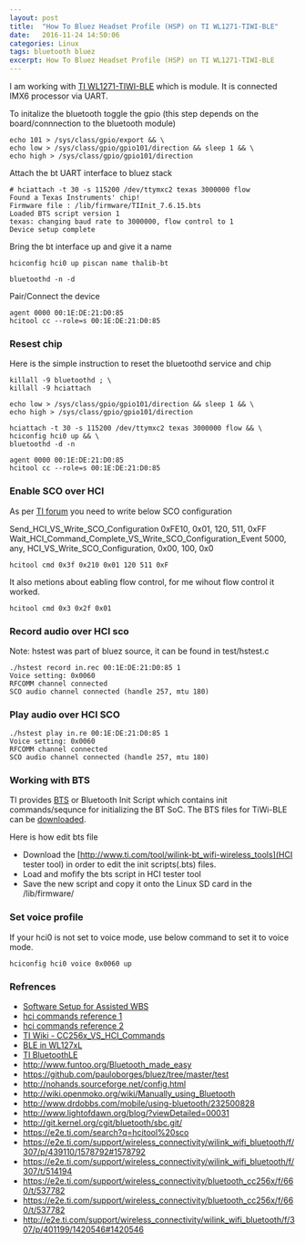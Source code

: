 ```yaml
---
layout: post
title:  "How To Bluez Headset Profile (HSP) on TI WL1271-TIWI-BLE"
date:   2016-11-24 14:50:06
categories: Linux
tags: bluetooth bluez
excerpt: How To Bluez Headset Profile (HSP) on TI WL1271-TIWI-BLE
---
```


I am working with [TI WL1271-TIWI-BLE](http://www.ti.com/product/wl1271-tiwi-ble) which is module. It is connected IMX6 processor via UART.

To initalize the bluetooth toggle the gpio (this step depends on the board/connnection to the bluetooth module)

```
echo 101 > /sys/class/gpio/export && \
echo low > /sys/class/gpio/gpio101/direction && sleep 1 && \
echo high > /sys/class/gpio/gpio101/direction
```

Attach the bt UART interface to bluez stack

```
# hciattach -t 30 -s 115200 /dev/ttymxc2 texas 3000000 flow
Found a Texas Instruments' chip!
Firmware file : /lib/firmware/TIInit_7.6.15.bts
Loaded BTS script version 1
texas: changing baud rate to 3000000, flow control to 1
Device setup complete
```

Bring the bt interface up and give it a name

```
hciconfig hci0 up piscan name thalib-bt
```
```
bluetoothd -n -d
```

Pair/Connect the device

```
agent 0000 00:1E:DE:21:D0:85
hcitool cc --role=s 00:1E:DE:21:D0:85
```


### Resest chip

Here is the simple instruction to reset the bluetoothd service and chip

```
killall -9 bluetoothd ; \
killall -9 hciattach

echo low > /sys/class/gpio/gpio101/direction && sleep 1 && \
echo high > /sys/class/gpio/gpio101/direction

hciattach -t 30 -s 115200 /dev/ttymxc2 texas 3000000 flow && \
hciconfig hci0 up && \
bluetoothd -d -n

agent 0000 00:1E:DE:21:D0:85
hcitool cc --role=s 00:1E:DE:21:D0:85
```

### Enable SCO over HCI

As per [TI forum](https://e2e.ti.com/support/wireless_connectivity/wilink_wifi_bluetooth/f/307/p/439110/1578792#1578792) you need to write below SCO configuration

Send_HCI_VS_Write_SCO_Configuration 0xFE10, 0x01, 120, 511, 0xFF
Wait_HCI_Command_Complete_VS_Write_SCO_Configuration_Event 5000, any,
HCI_VS_Write_SCO_Configuration, 0x00, 100, 0x0

```
hcitool cmd 0x3f 0x210 0x01 120 511 0xF
```

It also metions about eabling flow control, for me wihout flow control it worked.

```
hcitool cmd 0x3 0x2f 0x01
```

### Record audio over HCI sco

Note: hstest was part of bluez source, it can be found in test/hstest.c
```
./hstest record in.rec 00:1E:DE:21:D0:85 1
Voice setting: 0x0060
RFCOMM channel connected
SCO audio channel connected (handle 257, mtu 180)
```

### Play audio over HCI SCO
```
./hstest play in.re 00:1E:DE:21:D0:85 1
Voice setting: 0x0060
RFCOMM channel connected
SCO audio channel connected (handle 257, mtu 180)

```

### Working with BTS

TI provides [BTS](http://processors.wiki.ti.com/index.php/Bluetooth_BTS_files_overview) or Bluetooth Init Script which contains init commands/sequnce for initializing the BT SoC. The BTS files for TiWi-BLE
can be [downloaded](https://www.lsr.com/embedded-wireless-modules/wifi-plus-bluetooth-module/tiwi-ble).

Here is how edit bts file

* Download the [http://www.ti.com/tool/wilink-bt_wifi-wireless_tools](HCI tester tool) in order to edit the init scripts(.bts) files.
* Load and mofify the bts script in HCI tester tool
* Save the new script and copy it onto the Linux SD card in the /lib/firmware/


### Set voice profile

If your hci0 is not set to voice mode, use below command to set it to voice mode.

```
hciconfig hci0 voice 0x0060 up
```

### Refrences


* [Software Setup for Assisted WBS](http://processors.wiki.ti.com/index.php/CC256x_Advanced_Voice_and_Audio_Features#WB_Speech)
* [hci commands reference 1](http://www.dziwior.org/Bluetooth/HCI_Commands_Host_Control.html)
* [hci commands reference 2](http://www.lisha.ufsc.br/teaching/shi/ine5346-2003-1/work/bluetooth/hci_commands.html)
* [TI Wiki - CC256x_VS_HCI_Commands](http://processors.wiki.ti.com/index.php/CC256x_VS_HCI_Commands)
* [BLE in WL127xL](http://processors.wiki.ti.com/index.php/BTS_with_BLE_enabled_for_WL127xL)
* [TI BluetoothLE](http://processors.wiki.ti.com/index.php/Category:BluetoothLE?DCMP=blestack&HQS=ble-wiki)
* http://www.funtoo.org/Bluetooth_made_easy
* https://github.com/pauloborges/bluez/tree/master/test
* http://nohands.sourceforge.net/config.html
* http://wiki.openmoko.org/wiki/Manually_using_Bluetooth
* http://www.drdobbs.com/mobile/using-bluetooth/232500828
* http://www.lightofdawn.org/blog/?viewDetailed=00031
* http://git.kernel.org/cgit/bluetooth/sbc.git/
* https://e2e.ti.com/search?q=hcitool%20sco
* https://e2e.ti.com/support/wireless_connectivity/wilink_wifi_bluetooth/f/307/p/439110/1578792#1578792
* https://e2e.ti.com/support/wireless_connectivity/wilink_wifi_bluetooth/f/307/t/514194
* https://e2e.ti.com/support/wireless_connectivity/bluetooth_cc256x/f/660/t/537782
* https://e2e.ti.com/support/wireless_connectivity/bluetooth_cc256x/f/660/t/537782
* http://e2e.ti.com/support/wireless_connectivity/wilink_wifi_bluetooth/f/307/p/401199/1420546#1420546
